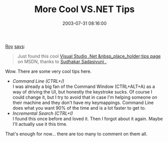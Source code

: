 ﻿---
layout: post
title: "More Cool VS.NET Tips"
comments: false
date: 2003-07-31 08:16:00
categories:
 - Technology
subtext-id: db505536-d0ac-4fee-a425-8ec6a7960fad
alias: /blog/More-Cool-VSNET-Tips.aspx
---


[Roy](http://weblogs.asp.net/rosherove/) [says](http://weblogs.asp.net/rosherove/posts/21833.aspx):

> Just found this cool [Visual Studio .Net &nbsp_place_holder;tips page](http://msdn.microsoft.com/vsdata/tips/showtips.asp?group=1&area=1&ID=1) on MSDN, thanks to [Sudhakar Sadasivuni .](http://dotnetjunkies.com/weblog/sudhakar/)

Wow. There are some very cool tips here.

  * _Command Line (CTRL+/)_  
I was already a big fan of the Command Window (CTRL+ALT+A) as a way of driving the UI, but honestly the keystroke sucks. Of course I could change it, but I try to avoid that in case I'm helping someone on their machine and they don't have my keymappings. Command Line does what you want 90% of the time and is a lot faster to get to. 
  * _Incremental Search (CTRL+I)_  
I found this once before and loved it. Then I forgot about it again. Maybe I'll actually use it this time.

That's enough for now... there are too many to comment on them all.
